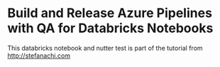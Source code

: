 # Build and Release Azure Pipelines with QA for Databricks Notebooks

This databricks notebook and nutter test is part of the tutorial from http://stefanachi.com
